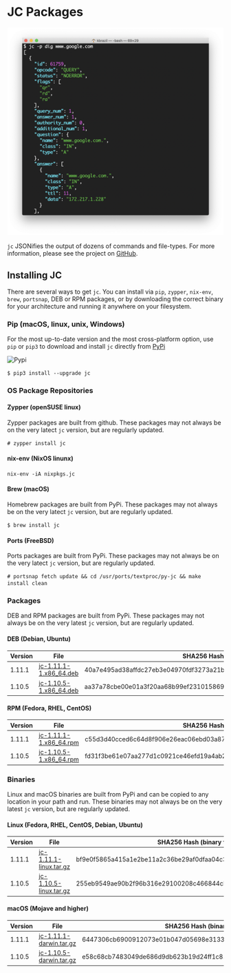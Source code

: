 # JC Packages

![jc](https://github.com/kellyjonbrazil/jc-packaging/raw/master/images/jc-dig.png)

`jc` JSONifies the output of dozens of commands and file-types. For more information, please see the project on [GitHub](https://github.com/kellyjonbrazil/jc).

## Installing JC
There are several ways to get `jc`. You can install via `pip`, `zypper`, `nix-env`, `brew`, `portsnap`, DEB or RPM packages, or by downloading the correct binary for your architecture and running it anywhere on your filesystem.

### Pip (macOS, linux, unix, Windows)
For the most up-to-date version and the most cross-platform option, use `pip` or `pip3` to download and install `jc` directly from [PyPi](https://pypi.org/project/jc/)

![Pypi](https://img.shields.io/pypi/v/jc.svg)


```
$ pip3 install --upgrade jc
```

### OS Package Repositories

#### Zypper (openSUSE linux)
Zypper packages are built from github. These packages may not always be on the very latect `jc` version, but are regularly updated.
```
# zypper install jc
```

#### nix-env (NixOS linunx)
```
nix-env -iA nixpkgs.jc
```

#### Brew (macOS)
Homebrew packages are built from PyPi. These packages may not always be on the very latect `jc` version, but are regularly updated.
```
$ brew install jc
```

#### Ports (FreeBSD)
Ports packages are built from PyPi. These packages may not always be on the very latect `jc` version, but are regularly updated.
```
# portsnap fetch update && cd /usr/ports/textproc/py-jc && make install clean
```

### Packages
DEB and RPM packages are built from PyPi. These packages may not always be on the very latest `jc` version, but are regularly updated.

#### DEB (Debian, Ubuntu)

| Version   | File                                                                                             | SHA256 Hash                                                       |
|-----------|--------------------------------------------------------------------------------------------------|-------------------------------------------------------------------|
| 1.11.1    | [jc-1.11.1-1.x86_64.deb](https://jc-packages.s3-us-west-1.amazonaws.com/jc-1.11.1-1.x86_64.deb)  | 40a7e495ad38affdc27eb3e04970fdf3273a21b1ef9244978acaee2b77c508a7  |
| 1.10.5    | [jc-1.10.5-1.x86_64.deb](https://jc-packages.s3-us-west-1.amazonaws.com/jc-1.10.5-1.x86_64.deb)  | aa37a78cbe00e01a3f20aa68b99ef23101586968646cdc2d177b32aedc9d560d  |


#### RPM (Fedora, RHEL, CentOS)

| Version   | File                                                                                             | SHA256 Hash                                                       |
|-----------|--------------------------------------------------------------------------------------------------|-------------------------------------------------------------------|
| 1.11.1    | [jc-1.11.1-1.x86_64.rpm](https://jc-packages.s3-us-west-1.amazonaws.com/jc-1.11.1-1.x86_64.rpm)  | c55d3d40cced6c64d8f906e26eac06ebd03a87c8adcb6d5f8b223b3844c97753  |
| 1.10.5    | [jc-1.10.5-1.x86_64.rpm](https://jc-packages.s3-us-west-1.amazonaws.com/jc-1.10.5-1.x86_64.rpm)  | fd31f3be61e07aa277d1c0921ce46efd19a4ab2b211718bca377e6ff35b968c0  |


### Binaries
Linux and macOS binaries are built from PyPi and can be copied to any location in your path and run. These binaries may not always be on the very latest `jc` version, but are regularly updated.

#### Linux (Fedora, RHEL, CentOS, Debian, Ubuntu)

| Version   | File                                                                                                 | SHA256 Hash (binary file)                                         |
|-----------|------------------------------------------------------------------------------------------------------|-------------------------------------------------------------------|
| 1.11.1    | [jc-1.11.1-linux.tar.gz](https://jc-packages.s3-us-west-1.amazonaws.com/bin/jc-1.11.1-linux.tar.gz)  | bf9e0f5865a415a1e2be11a2c36be29af0dfaa04c3630f98761eb9779b0b5c28  |
| 1.10.5    | [jc-1.10.5-linux.tar.gz](https://jc-packages.s3-us-west-1.amazonaws.com/bin/jc-1.10.5-linux.tar.gz)  | 255eb9549ae90b2f96b316e29100208c466844cb13cbe9659770c6176fa4a502  |


#### macOS (Mojave and higher)

| Version   | File                                                                                                   | SHA256 Hash (binary file)                                         |
|-----------|--------------------------------------------------------------------------------------------------------|-------------------------------------------------------------------|
| 1.11.1    | [jc-1.11.1-darwin.tar.gz](https://jc-packages.s3-us-west-1.amazonaws.com/bin/jc-1.11.1-darwin.tar.gz)  | 6447306cb6900912073e01b047d05698e31332ddc560ba6a5ca2b20ea034a624  |
| 1.10.5    | [jc-1.10.5-darwin.tar.gz](https://jc-packages.s3-us-west-1.amazonaws.com/bin/jc-1.10.5-darwin.tar.gz)  | e58c68cb7483049de686d9db623b19d24ff1c81bcfb00af64bd54652fcbb02f9  |
